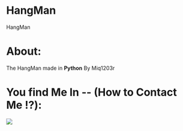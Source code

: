 # HangMan
HangMan

# About:

  The HangMan made in **Python**
  By Miq1203r

# **You find Me In -- (How to Contact Me ⁉️):**

  <a href="mailto:migrdev@gmail.com"><img src="https://img.shields.io/badge/Gmail-D14836?style=for-the-badge&logo=gmail&logoColor=white"></a>
